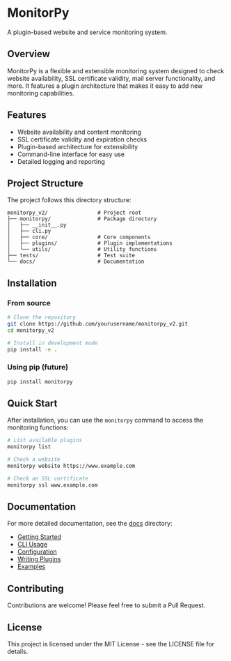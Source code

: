 # MonitorPy

A plugin-based website and service monitoring system.

## Overview

MonitorPy is a flexible and extensible monitoring system designed to check website availability, SSL certificate validity, mail server functionality, and more. It features a plugin architecture that makes it easy to add new monitoring capabilities.

## Features

- Website availability and content monitoring
- SSL certificate validity and expiration checks
- Plugin-based architecture for extensibility
- Command-line interface for easy use
- Detailed logging and reporting

## Project Structure

The project follows this directory structure:

```
monitorpy_v2/                # Project root
├── monitorpy/               # Package directory
│   ├── __init__.py
│   ├── cli.py
│   ├── core/                # Core components
│   ├── plugins/             # Plugin implementations
│   └── utils/               # Utility functions
├── tests/                   # Test suite
└── docs/                    # Documentation
```

## Installation

### From source

```bash
# Clone the repository
git clone https://github.com/yourusername/monitorpy_v2.git
cd monitorpy_v2

# Install in development mode
pip install -e .
```

### Using pip (future)

```bash
pip install monitorpy
```

## Quick Start

After installation, you can use the `monitorpy` command to access the monitoring functions:

```bash
# List available plugins
monitorpy list

# Check a website
monitorpy website https://www.example.com

# Check an SSL certificate
monitorpy ssl www.example.com
```

## Documentation

For more detailed documentation, see the [docs](../docs/) directory:

- [Getting Started](../docs/getting_started.md)
- [CLI Usage](../docs/cli_usage.md)
- [Configuration](../docs/configuration.md)
- [Writing Plugins](../docs/writing_plugins.md)
- [Examples](../docs/examples.md)

## Contributing

Contributions are welcome! Please feel free to submit a Pull Request.

## License

This project is licensed under the MIT License - see the LICENSE file for details.
